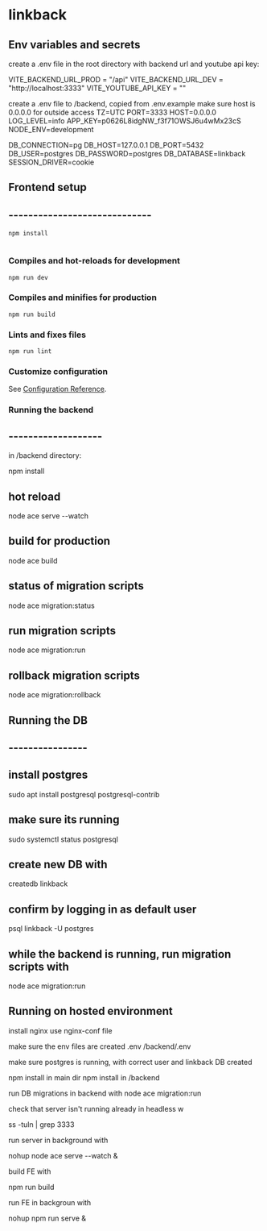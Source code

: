 # linkback

## Env variables and secrets

create a .env file in the root directory with backend url and youtube api key:

  VITE_BACKEND_URL_PROD = "/api"
  VITE_BACKEND_URL_DEV = "http://localhost:3333"
  VITE_YOUTUBE_API_KEY = "<KEY HERE>"


create a .env file to /backend, copied from .env.example
make sure host is 0.0.0.0 for outside access
  TZ=UTC
  PORT=3333
  HOST=0.0.0.0
  LOG_LEVEL=info
  APP_KEY=p0626L8idgNW_f3f71OWSJ6u4wMx23cS
  NODE_ENV=development

  DB_CONNECTION=pg
  DB_HOST=127.0.0.1
  DB_PORT=5432
  DB_USER=postgres
  DB_PASSWORD=postgres
  DB_DATABASE=linkback
  SESSION_DRIVER=cookie


## Frontend setup
## -----------------------------
```
npm install


```

### Compiles and hot-reloads for development
```
npm run dev
```

### Compiles and minifies for production
```
npm run build
```

### Lints and fixes files
```
npm run lint
```

### Customize configuration
See [Configuration Reference](https://cli.vuejs.org/config/).


### Running the backend
## -------------------

in /backend directory:

npm install 

## hot reload

node ace serve --watch

## build for production

node ace build

## status of migration scripts

node ace migration:status

## run migration scripts

node ace migration:run

## rollback migration scripts

node ace migration:rollback



## Running the DB
## ----------------

## install postgres

  sudo apt install postgresql postgresql-contrib

## make sure its running 

  sudo systemctl status postgresql

## create new DB with

  createdb linkback

## confirm by logging in as default user

  psql linkback -U postgres

## while the backend is running, run migration scripts with

  node ace migration:run


## Running on hosted environment

install nginx
use nginx-conf file

make sure the env files are created
.env
/backend/.env

make sure postgres is running, with correct user and linkback DB created

npm install in main dir
npm install in /backend

run DB migrations in backend with node ace migration:run

check that server isn't running already in headless w

  ss -tuln | grep 3333

run server in background with 

  nohup node ace serve --watch &

build FE with 

  npm run build

run FE in backgroun with

  nohup npm run serve &

